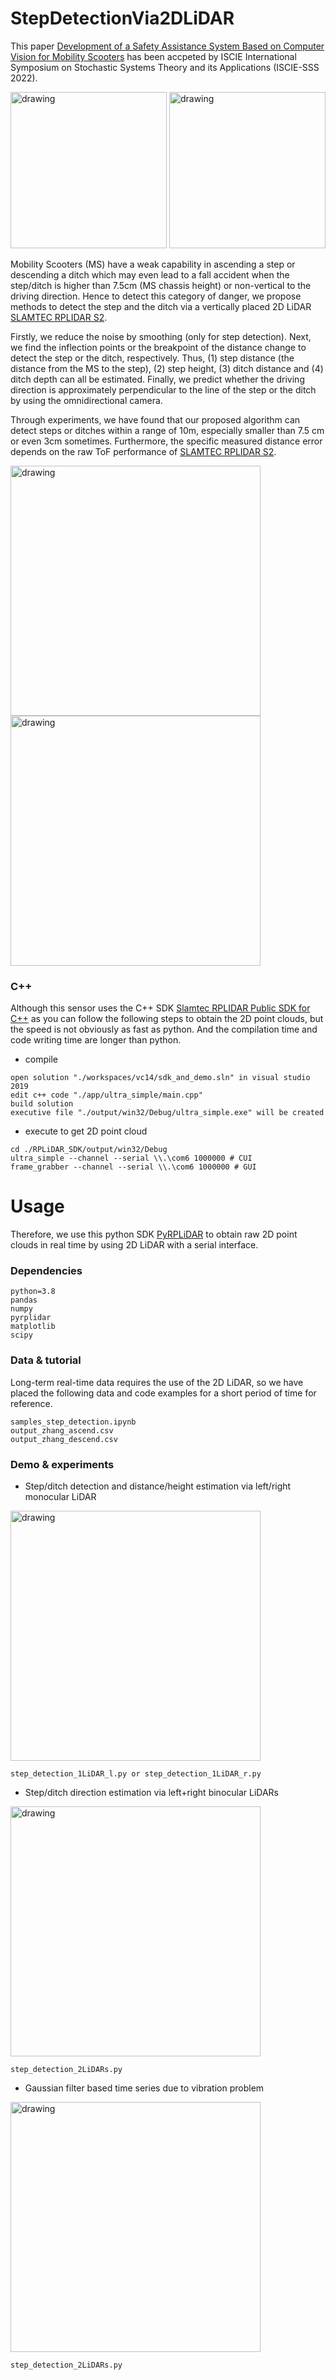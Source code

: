 # StepDetectionVia2DLiDAR
This paper [Development of a Safety Assistance System Based on Computer Vision for Mobility Scooters](https://www.jstage.jst.go.jp/article/sss/2023/0/2023_19/_pdf) has been accpeted by ISCIE International Symposium on Stochastic Systems Theory and its Applications (ISCIE-SSS 2022).

<img src = './figs/ditch_detection_flowchart.jpg' alt='drawing' height='250'/>
<img src = './figs/step_detection_flowchart.jpg' alt='drawing' height='250'/>

Mobility Scooters (MS) have a weak capability in ascending a step or descending a ditch which may even lead to a fall accident when the step/ditch is higher than 7.5cm (MS chassis height) or non-vertical to the driving direction. Hence to detect this category of danger, we propose methods to detect the step and the ditch via a vertically placed 2D LiDAR [SLAMTEC RPLIDAR S2](https://www.slamtec.ai/product/slamtec-rplidar-s2/).

Firstly, we reduce the noise by smoothing (only for step detection). Next, we find the inflection points or the breakpoint of the distance change to detect the step or the ditch, respectively. Thus, (1) step distance (the distance from the MS to the step), (2) step height, (3) ditch distance and (4) ditch depth can all be estimated. Finally, we predict whether the driving direction is approximately perpendicular to the line of the step or the ditch by using the omnidirectional camera. 

Through experiments, we have found that our proposed algorithm can detect steps or ditches within a range of 10m, especially smaller than 7.5 cm or even 3cm sometimes. Furthermore, the specific measured distance error depends on the raw ToF performance of [SLAMTEC RPLIDAR S2](https://www.slamtec.ai/product/slamtec-rplidar-s2/).

<img src = './results/demo.gif' alt='drawing' height='400'/>
<img src = './results/demo_JP.gif' alt='drawing' height='400'/>

### C++
Although this sensor uses the C++ SDK [Slamtec RPLIDAR Public SDK for C++](https://github.com/Slamtec/rplidar_sdk) as you can follow the following steps to obtain the 2D point clouds, but the speed is not obviously as fast as python. And the compilation time and code writing time are longer than python.

- compile
```
open solution "./workspaces/vc14/sdk_and_demo.sln" in visual studio 2019
edit c++ code "./app/ultra_simple/main.cpp"
build solution
executive file "./output/win32/Debug/ultra_simple.exe" will be created
```
- execute to get 2D point cloud
```
cd ./RPLiDAR_SDK/output/win32/Debug
ultra_simple --channel --serial \\.\com6 1000000 # CUI
frame_grabber --channel --serial \\.\com6 1000000 # GUI
```


# Usage
Therefore, we use this python SDK [PyRPLiDAR](https://github.com/Hyun-je/pyrplidar) to obtain raw 2D point clouds in real time by using 2D LiDAR with a serial interface.

### Dependencies 
```
python=3.8
pandas
numpy
pyrplidar
matplotlib
scipy
```

### Data & tutorial
Long-term real-time data requires the use of the 2D LiDAR, so we have placed the following data and code examples for a short period of time for reference.
```
samples_step_detection.ipynb
output_zhang_ascend.csv
output_zhang_descend.csv
```

### Demo & experiments
- Step/ditch detection and distance/height estimation via left/right monocular LiDAR

<img src = './results/1_lidar_results.png' alt='drawing' height='400'/>

```
step_detection_1LiDAR_l.py or step_detection_1LiDAR_r.py
```

- Step/ditch direction estimation via left+right binocular LiDARs

<img src = './results/2_lidars_results.png' alt='drawing' height='400'/>

```
step_detection_2LiDARs.py
```

- Gaussian filter based time series due to vibration problem

<img src = './results/time_series_for_vibration.png' alt='drawing' height='400'/>

```
step_detection_2LiDARs.py
```